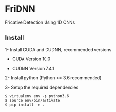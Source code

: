 # FriDNN
Fricative Detection Using 1D CNNs

## Install

1- Install CUDA and CUDNN, recommended versions

* CUDA Version 10.0

* CUDNN Version 7.4.1

2- Install python (Python >= 3.6 recommended)

3- Setup the required dependencies

```
$ virtualenv env -p python3.6
$ source env/bin/activate
$ pip install -e .
```